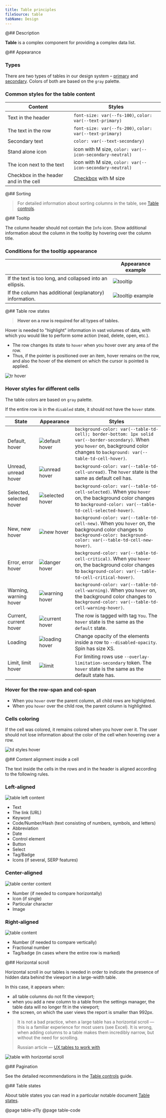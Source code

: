 ```yaml
---
title: Table principles
fileSource: table
tabName: Design
---
```


@## Description

**Table** is a complex component for providing a complex data list.

@## Appearance

### Types

There are two types of tables in our design system – [primary](../table-primary/) and [secondary](../table-secondary/). Colors of both are based on the `gray` palette.

### Common styles for the table content

| Content                                | Styles                                     |
| -------------------------------------- | ------------------------------------------ |
| Text in the header                     | `font-size: var(--fs-100)`, `color: var(--text-primary)` |
| The text in the row                    | `font-size: var(--fs-200)`, `color: var(--text-primary)` |
| Secondary text                         | `color: var(--text-secondary)`                  |
| Stand alone icon                       | icon with M size, `color: var(--icon-secondary-neutral)`    |
| The icon next to the text              | icon with M size, `color: var(--icon-secondary-neutral)`    |
| Checkbox in the header and in the cell | [Checkbox](/components/checkbox/) with M size  |

@## Sorting

> For detailed information about sorting columns in the table, see [Table controls](/table-group/table-controls/).

@## Tooltip

The column header should not contain the `Info` icon. Show additional information about the column in the tooltip by hovering over the column title.

### Conditions for the tooltip appearance

|                                                          | Appearance example                       |
| -------------------------------------------------------- | ---------------------------------------- |
| If the text is too long, and collapsed into an ellipsis. | ![tooltip](static/tooltip-1.png)         |
| If the column has additional (explanatory) information.  | ![tooltip example](static/tooltip-2.png) |

@## Table row states

> **Hover on a row is required for all types of tables.**

Hover is needed to "highlight" information in vast volumes of data, with which you would like to perform some action (read, delete, open, etc.).

- The row changes its state to `hover` when you hover over any area of the row.
- Thus, if the pointer is positioned over an item, hover remains on the row, and also the hover of the element on which the cursor is pointed is applied.

![tr hover](static/tr-hover-all.png)

### Hover styles for different cells

The table colors are based on `gray` palette.

If the entire row is in the `disabled` state, it should not have the `hover` state.

| State                    | Appearance                                   | Styles                                                                                                                                                                          |
| ------------------------ | -------------------------------------------- | ------------------------------------------------------------------------------------------------------------------------------------------------------------------------------- |
| Default, hover           | ![default hover](static/default-hover.png)   | `background-color: var(--table-td-cell); border-bottom: 1px solid var(--border-secondary)`. When you `hover` on, background color changes to `background: var(--table-td-cell-hover)`. |
| Unread, unread hover     | ![unread hover](static/unread-hover.png)     | `background-color: var(--table-td-cell-unread)`. The `hover` state is the same as default cell has.                                                                                                |
| Selected, selected hover | ![selected hover](static/selected-hover.png) | `background-color: var(--table-td-cell-selected)`. When you `hover` on, the background color changes to `background-color: var(--table-td-cell-selected-hover)`.                                                              |
| New, new hover           | ![new hover](static/new-hover.png)           | `background-color: var(--table-td-cell-new)`. When you `hover` on, the background color changes to `background-color: background-color: var(--table-td-cell-new-hover)`.                                          |
| Error, error hover       | ![danger hover](static/danger-hover.png)     | `background-color: var(--table-td-cell-critical)`. When you `hover` on, the background color changes to `background-color: var(--table-td-cell-critical-hover)`.                                                                |
| Warning, warning hover   | ![warning hover](static/warning-hover.png)   | `background-color: var(--table-td-cell-warning)`. When you `hover` on, the background color changes to `background-color: var(--table-td-cell-warning-hover)`.                                                          |
| Current, current hover   | ![current hover](static/current-hover.png)   | The row is tagged with tag `You`. The `hover` state is the same as the `default` state.                                                                                         |
| Loading                  | ![loading hover](static/loading-hover.png)   | Change opacity of the elements inside a row to `--disabled-opacity`. Spin has size XS.                                                                                                                           |
| Limit, limit hover       | ![limit](static/limit.png)                   | For limiting rows use `--overlay-limitation-secondary` token. The `hover` state is the same as the default state has.                                                |

### Hover for the row-span and col-span

- When you `hover` over the parent column, all child rows are highlighted.
- When you `hover` over the child row, the parent column is highlighted.

### Cells coloring

If the cell was colored, it remains colored when you hover over it. The user should not lose information about the color of the cell when hovering over a row.

![td styles hover](static/td-style-hover.png)

@## Content alignment inside a cell

The text inside the cells in the rows and in the header is aligned according to the following rules.

### Left-aligned

![table left content](static/table-left.png)

- Text
- The link (URL)
- Keyword
- Code/Number/Hash (text consisting of numbers, symbols, and letters)
- Abbreviation
- Date
- Control element
- Button
- Select
- Tag/Badge
- Icons (if several, SERP features)

### Center-aligned

![table center content](static/table-center.png)

- Number (if needed to compare horizontally)
- Icon (if single)
- Particular character
- Image

### Right-aligned

![table content](static/table-right.png)

- Number (if needed to compare vertically)
- Fractional number
- Tag/badge (in cases where the entire row is marked)

@## Horizontal scroll

Horizontal scroll in our tables is needed in order to indicate the presence of hidden data behind the viewport in a large-width table.

In this case, it appears when:

- all table columns do not fit the viewport;
- when you add a new column to a table from the settings manager, the table data will no longer fit in the viewport;
- the screen, on which the user views the report is smaller than 992px.

> It is not a bad practice, when a large table has a horizontal scroll — this is a familiar experience for most users (see Excel). It is wrong, when adding columns to a table makes them incredibly narrow, but without the need for scrolling.
>
> Russian article — [UX tables to work with](https://designpub.ru/ux-%D1%82%D0%B0%D0%B1%D0%BB%D0%B8%D1%86-%D1%81-%D0%BA%D0%BE%D1%82%D0%BE%D1%80%D1%8B%D0%BC%D0%B8-%D1%80%D0%B0%D0%B1%D0%BE%D1%82%D0%B0%D1%8E%D1%82-%D1%87%D0%B0%D1%81%D1%82%D1%8C-1-%D0%BF%D1%80%D0%BE%D1%81%D0%BC%D0%BE%D1%82%D1%80-%D0%B4%D0%B0%D0%BD%D0%BD%D1%8B%D1%85-5ea60df37f12)

![table with horizontal scroll](static/scroll-horizontal.png)

@## Pagination

See the detailed recommendations in the [Table controls](/table-group/table-controls/#acbb81) guide.

@## Table states

About table states you can read in a particular notable document [Table states](/table-group/table-states/).

@page table-a11y
@page table-code
